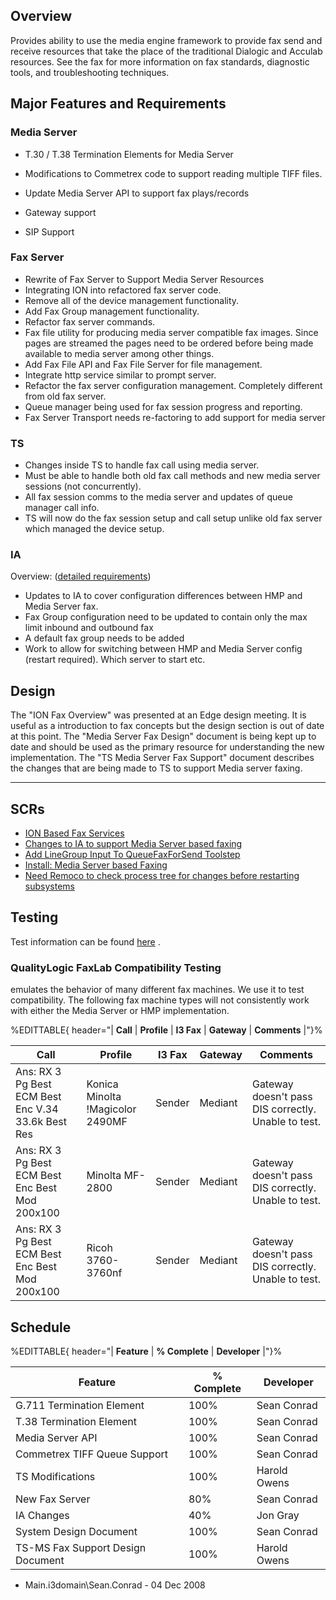 ## Overview

Provides ability to use the media engine framework to provide fax send and receive resources that take the place of the traditional Dialogic and Acculab resources. See the fax for more information on fax standards, diagnostic tools, and troubleshooting techniques.

## Major Features and Requirements

### Media Server

  * T.30 / T.38 Termination Elements for Media Server
  * Modifications to Commetrex code to support reading multiple TIFF files.
  * Update Media Server API to support fax plays/records



  * Gateway support
  * SIP Support



### Fax Server

  * Rewrite of Fax Server to Support Media Server Resources
  * Integrating ION into refactored fax server code.
  * Remove all of the device management functionality.
  * Add Fax Group management functionality.
  * Refactor fax server commands.
  * Fax file utility for producing media server compatible fax images. Since pages are streamed the pages need to be ordered before being made available to media server among other things.
  * Add Fax File API and Fax File Server for file management.
  * Integrate http service similar to prompt server.
  * Refactor the fax server configuration management. Completely different from old fax server.
  * Queue manager being used for fax session progress and reporting.
  * Fax Server Transport needs re-factoring to add support for media server



### TS

  * Changes inside TS to handle fax call using media server.
  * Must be able to handle both old fax call methods and new media server sessions (not concurrently).
  * All fax session comms to the media server and updates of queue manager call info.
  * TS will now do the fax session setup and call setup unlike old fax server which managed the device setup.



### IA

Overview: ([detailed requirements](http://wiki.inin.com/bin/view/ClientTeam/IAMediaServerFax))

  * Updates to IA to cover configuration differences between HMP and Media Server fax.
  * Fax Group configuration need to be updated to contain only the max limit inbound and outbound fax
  * A default fax group needs to be added
  * Work to allow for switching between HMP and Media Server config (restart required). Which server to start etc.



## Design

The "ION Fax Overview" was presented at an Edge design meeting. It is useful as a introduction to fax concepts but the design section is out of date at this point. The "Media Server Fax Design" document is being kept up to date and should be used as the primary resource for understanding the new implementation. The "TS Media Server Fax Support" document describes the changes that are being made to TS to support Media server faxing.

  *   *   * 


## SCRs

  * [ION Based Fax Services](http://bugzilla/bugzilla/show_bug.cgi?id=66966)
  * [Changes to IA to support Media Server based faxing](http://bugzilla/bugzilla/show_bug.cgi?id=71742)
  * [Add LineGroup Input To QueueFaxForSend Toolstep](http://bugzilla/bugzilla/show_bug.cgi?id=72876)
  * [Install: Media Server based Faxing](http://bugzilla/bugzilla/show_bug.cgi?id=73198)
  * [Need Remoco to check process tree for changes before restarting subsystems](http://bugzilla/bugzilla/show_bug.cgi?id=76274)



## Testing

Test information can be found [here](https://confluence/display/Testing/MediaServerFaxing) .

### QualityLogic FaxLab Compatibility Testing

emulates the behavior of many different fax machines. We use it to test compatibility. The following fax machine types will not consistently work with either the Media Server or HMP implementation.

%EDITTABLE{ header="| **Call** | **Profile** | **I3 Fax** | **Gateway** | **Comments** |"}%

Call| Profile| I3 Fax| Gateway| Comments  
---|---|---|---|---  
Ans: RX 3 Pg Best ECM Best Enc V.34 33.6k Best Res| Konica Minolta !Magicolor 2490MF| Sender| Mediant| Gateway doesn't pass DIS correctly. Unable to test.  
Ans: RX 3 Pg Best ECM Best Enc Best Mod 200x100| Minolta MF-2800| Sender| Mediant| Gateway doesn't pass DIS correctly. Unable to test.  
Ans: RX 3 Pg Best ECM Best Enc Best Mod 200x100| Ricoh 3760-3760nf| Sender| Mediant| Gateway doesn't pass DIS correctly. Unable to test.  
  
## Schedule

%EDITTABLE{ header="| **Feature** | **% Complete** | **Developer** |"}%

Feature| % Complete| Developer  
---|---|---  
G.711 Termination Element| 100%| Sean Conrad  
T.38 Termination Element| 100%| Sean Conrad  
Media Server API| 100%| Sean Conrad  
Commetrex TIFF Queue Support| 100%| Sean Conrad  
TS Modifications| 100%| Harold Owens  
New Fax Server| 80%| Sean Conrad  
IA Changes| 40%| Jon Gray  
System Design Document| 100%| Sean Conrad  
TS-MS Fax Support Design Document| 100%| Harold Owens  
  
- Main.i3domain\Sean.Conrad - 04 Dec 2008
